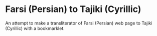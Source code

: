 # Farsi (Persian) to Tajiki (Cyrillic)
An attempt to make a transliterator of Farsi (Persian) web page to Tajiki (Cyrillic) with a bookmarklet.
